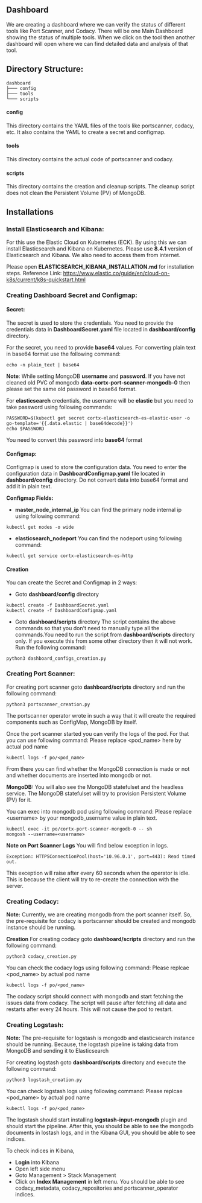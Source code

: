 ## Dashboard

We are creating a dashboard where we can verify the status of different tools like Port Scanner, and Codacy. There will be one Main Dashboard showing the status of multiple tools. When we click on the tool then another dashboard will open where we can find detailed data and analysis of that tool.

## Directory Structure:

```
dashboard
├─── config
├─── tools
└─── scripts
```

#### config

This directory contains the YAML files of the tools like portscanner, codacy, etc. It also contains the YAML to create a secret and configmap.

#### tools

This directory contains the actual code of portscanner and codacy.

#### scripts

This directory contains the creation and cleanup scripts. The cleanup script does not clean the Persistent Volume (PV) of MongoDB.

## Installations

### Install Elasticsearch and Kibana:

For this use the Elastic Cloud on Kubernetes (ECK). By using this we can install Elasticsearch and Kibana on Kubernetes.
Please use **8.4.1** version of Elasticsearch and Kibana. We also need to access them from internet.

Please open **ELASTICSEARCH_KIBANA_INSTALLATION.md** for installation steps.
Reference Link: https://www.elastic.co/guide/en/cloud-on-k8s/current/k8s-quickstart.html

### Creating Dashboard Secret and Configmap:

#### Secret:

The secret is used to store the credentials. You need to provide the credentials data in **DashboardSecret.yaml** file located in **dashboard/config** directory.

For the secret, you need to provide **base64** values. For converting plain text in base64 format use the following command:

```
echo -n plain_text | base64
```

**Note**:
While setting MongoDB **username** and **password**. If you have not cleaned old PVC of mongodb **data-cortx-port-scanner-mongodb-0** then please set the same old password in base64 format.

For **elasticsearch** credentials, the username will be **elastic** but you need to take password using following commands:

```
PASSWORD=$(kubectl get secret cortx-elasticsearch-es-elastic-user -o go-template='{{.data.elastic | base64decode}}')
echo $PASSWORD
```

You need to convert this password into **base64** format

#### Configmap:

Configmap is used to store the configuration data. You need to enter the configuration data in **DashboardConfigmap.yaml** file located in **dashboard/config** directory. Do not convert data into base64 format and add it in plain text.

**Configmap Fields:**

- **master_node_internal_ip**
  You can find the primary node internal ip using following command:

```
kubectl get nodes -o wide
```

- **elasticsearch_nodeport**
  You can find the nodeport using following command:

```
kubectl get service cortx-elasticsearch-es-http
```

#### Creation

You can create the Secret and Configmap in 2 ways:

- Goto **dashboard/config** directory

```
kubectl create -f DashboardSecret.yaml
kubectl create -f DashboardConfigmap.yaml
```

- Goto **dashboard/scripts** directory
  The script contains the above commands so that you don't need to manually type all the commands.You need to run the script from **dashboard/scripts** directory only. If you execute this from some other directory then it will not work.
  Run the following command:

```
python3 dashboard_configs_creation.py
```

### Creating Port Scanner:

For creating port scanner goto **dashboard/scripts** directory and run the following command:

```
python3 portscanner_creation.py
```

The portscanner operator wrote in such a way that it will create the required components such as ConfigMap, MongoDB by itself.

Once the port scanner started you can verify the logs of the pod. For that you can use following command:
Please replace <pod_name> here by actual pod name

```
kubectl logs -f po/<pod_name>
```

From there you can find whether the MongoDB connection is made or not and whether documents are inserted into mongodb or not.

**MongoDB:**
You will also see the MongoDB statefulset and the headless service.
The MongoDB statefulset will try to provision Persistent Volume (PV) for it.

You can exec into mongodb pod using following command:
Please replace \<username> by your mongodb_username value in plain text.

```
kubectl exec -it po/cortx-port-scanner-mongodb-0 -- sh
mongosh --username=<username>
```

**Note on Port Scanner Logs**
You will find below exception in logs.

```
Exception: HTTPSConnectionPool(host='10.96.0.1', port=443): Read timed out.
```

This exception will raise after every 60 seconds when the operator is idle. This is because the client will try to re-create the connection with the server.

### Creating Codacy:

**Note:**
Currently, we are creating mongodb from the port scanner itself. So, the pre-requisite for codacy is portscanner should be created and mongodb instance should be running.

**Creation**
For creating codacy goto **dashboard/scripts** directory and run the following command:

```
python3 codacy_creation.py
```

You can check the codacy logs using following command:
Please replcae <pod_name> by actual pod name

```
kubectl logs -f po/<pod_name>
```

The codacy script should connect with mongodb and start fetching the issues data from codacy. The script will pause after fetching all data and restarts after every 24 hours. This will not cause the pod to restart.

### Creating Logstash:

**Note:**
The pre-requisite for logstash is mongodb and elasticsearch instance should be running. Because, the logstash pipeline is taking data from MongoDB and sending it to Elasticsearch

For creating logstash goto **dashboard/scripts** directory and execute the following command:

```
python3 logstash_creation.py
```

You can check logstash logs using following command:
Please replcae <pod_name> by actual pod name

```
kubectl logs -f po/<pod_name>
```

The logstash should start installing **logstash-input-mongodb** plugin and should start the pipeline. After this, you should be able to see the mongodb documents in lostash logs, and in the Kibana GUI, you should be able to see indices.

To check indices in Kibana,

- **Login** into Kibana
- Open left side menu
- Goto Management > Stack Management
- Click on **Index Management** in left menu.
  You should be able to see codacy_metadata, codacy_repositories and
  portscanner_operator indices.
